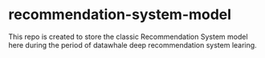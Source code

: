 # recommendation-system-model
This repo is created to store the classic Recommendation System model here during the period of datawhale deep recommendation system learing.